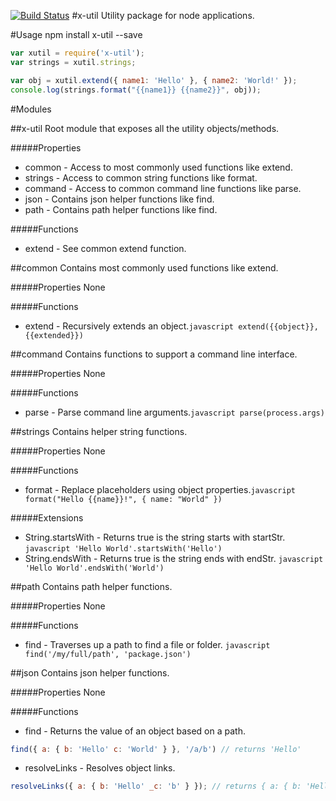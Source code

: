 [![Build Status](https://travis-ci.org/azweb76/node-x-util.png?branch=master)](https://travis-ci.org/azweb76/node-x-util)
#x-util 
Utility package for node applications.

#Usage
npm install x-util --save

```javascript
var xutil = require('x-util');
var strings = xutil.strings;

var obj = xutil.extend({ name1: 'Hello' }, { name2: 'World!' });
console.log(strings.format("{{name1}} {{name2}}", obj));
```
#Modules

##x-util
Root module that exposes all the utility objects/methods.

#####Properties

- common - Access to most commonly used functions like extend.
- strings - Access to common string functions like format.
- command - Access to common command line functions like parse.
- json - Contains json helper functions like find.
- path - Contains path helper functions like find.

#####Functions
- extend - See common extend function.

##common
Contains most commonly used functions like extend.

#####Properties
None

#####Functions
- extend - Recursively extends an object.```javascript extend({{object}}, {{extended}}) ```

##command
Contains functions to support a command line interface.

#####Properties
None

#####Functions
- parse - Parse command line arguments.```javascript parse(process.args) ```

##strings
Contains helper string functions.

#####Properties
None

#####Functions
- format - Replace placeholders using object properties.```javascript format("Hello {{name}}!", { name: "World" }) ```

#####Extensions
- String.startsWith - Returns true is the string starts with startStr. ```javascript 'Hello World'.startsWith('Hello') ```
- String.endsWith - Returns true is the string ends with endStr. ```javascript 'Hello World'.endsWith('World') ```

##path
Contains path helper functions.

#####Properties
None

#####Functions
- find - Traverses up a path to find a file or folder. ```javascript find('/my/full/path', 'package.json') ```

##json
Contains json helper functions.

#####Properties
None

#####Functions
- find - Returns the value of an object based on a path.
```javascript
find({ a: { b: 'Hello' c: 'World' } }, '/a/b') // returns 'Hello'
```
- resolveLinks - Resolves object links.
```javascript
resolveLinks({ a: { b: 'Hello' _c: 'b' } }); // returns { a: { b: 'Hello', c: 'Hello' } }
```
